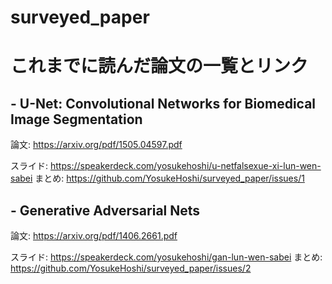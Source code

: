 # surveyed_paper

# これまでに読んだ論文の一覧とリンク

## - U-Net: Convolutional Networks for Biomedical Image Segmentation
論文: https://arxiv.org/pdf/1505.04597.pdf

スライド: https://speakerdeck.com/yosukehoshi/u-netfalsexue-xi-lun-wen-sabei
まとめ: https://github.com/YosukeHoshi/surveyed_paper/issues/1

## - Generative Adversarial Nets
論文: https://arxiv.org/pdf/1406.2661.pdf

スライド: https://speakerdeck.com/yosukehoshi/gan-lun-wen-sabei
まとめ: https://github.com/YosukeHoshi/surveyed_paper/issues/2
